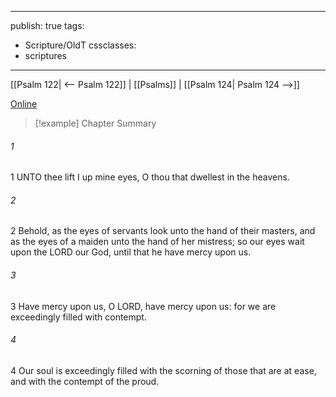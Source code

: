 

---
publish: true
tags:
  - Scripture/OldT
cssclasses:
  - scriptures
---
[[Psalm 122| <-- Psalm 122]] | [[Psalms]] | [[Psalm 124| Psalm 124 -->]]

[Online](https://churchofjesuschrist.org/study/scriptures/ot/ps/123?lang=eng)

>[!example] Chapter Summary
>
###### 1
1 UNTO thee lift I up mine eyes, O thou that dwellest in the heavens.
###### 2
2 Behold, as the eyes of servants look unto the hand of their masters, and as the eyes of a maiden unto the hand of her mistress; so our eyes wait upon the LORD our God, until that he have mercy upon us.
###### 3
3 Have mercy upon us, O LORD, have mercy upon us: for we are exceedingly filled with contempt.
###### 4
4 Our soul is exceedingly filled with the scorning of those that are at ease, and with the contempt of the proud.



